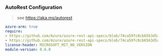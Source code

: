 ### AutoRest Configuration

> see https://aka.ms/autorest

``` yaml
azure-arm: true
require:
- https://github.com/Azure/azure-rest-api-specs/blob/74ca59fc8cb6563d5a9d66fb533b8622522143eb/specification/compute/resource-manager/readme.md
- https://github.com/Azure/azure-rest-api-specs/blob/74ca59fc8cb6563d5a9d66fb533b8622522143eb/specification/compute/resource-manager/readme.go.md
license-header: MICROSOFT_MIT_NO_VERSION
module-version: 0.6.0
```